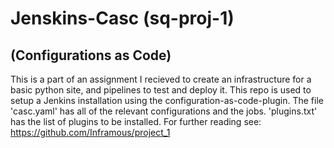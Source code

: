 # Jenskins-Casc (sq-proj-1)
## (Configurations as Code)
This is a part of an assignment I recieved to create an infrastructure for a basic python site, and pipelines to test and deploy it.
This repo is used to setup a Jenkins installation using the configuration-as-code-plugin.
The file 'casc.yaml' has all of the relevant configurations and the jobs.
'plugins.txt' has the list of plugins to be installed.
For further reading see: <url>https://github.com/Inframous/project_1</url>

